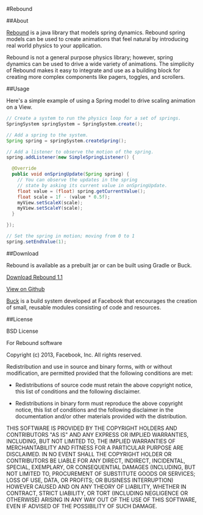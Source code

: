 #Rebound

##About

<a href="http://facebook.github.io/rebound">Rebound</a> is a java library that
models spring dynamics. Rebound spring models can be used to create animations
that feel natural by introducing real world physics to your application.

Rebound is not a general purpose physics library; however, spring dynamics
can be used to drive a wide variety of animations. The simplicity of Rebound
makes it easy to integrate and use as a building block for creating more
complex components like pagers, toggles, and scrollers.

##Usage

Here's a simple example of using a Spring model to drive scaling animation
on a View.

```java
// Create a system to run the physics loop for a set of springs.
SpringSystem springSystem = SpringSystem.create();

// Add a spring to the system.
Spring spring = springSystem.createSpring();

// Add a listener to observe the motion of the spring.
spring.addListener(new SimpleSpringListener() {

  @Override
  public void onSpringUpdate(Spring spring) {
    // You can observe the updates in the spring 
    // state by asking its current value in onSpringUpdate.
    float value = (float) spring.getCurrentValue();
    float scale = 1f - (value * 0.5f);
    myView.setScaleX(scale);
    myView.setScaleY(scale);
  }

});

// Set the spring in motion; moving from 0 to 1
spring.setEndValue(1);
```

##Download

Rebound is available as a prebuilt jar or can be built using Gradle or Buck.

<a href="http://facebook.github.io/rebound/rebound_1.1.jar">Download Rebound 1.1</a>

<a href="http://github.com/facebook/rebound">View on Github</a>

<a href="http://facebook.github.io/buck/">Buck</a> is a build system developed
at Facebook that encourages the creation of small, reusable modules consisting
of code and resources.

##License

BSD License

For Rebound software

Copyright (c) 2013, Facebook, Inc.
All rights reserved.

Redistribution and use in source and binary forms, with or without 
modification, are permitted provided that the following conditions are met:

* Redistributions of source code must retain the above copyright notice, 
this list of conditions and the following disclaimer.

* Redistributions in binary form must reproduce the above copyright notice, 
this list of conditions and the following disclaimer in the documentation 
and/or other materials provided with the distribution.

THIS SOFTWARE IS PROVIDED BY THE COPYRIGHT HOLDERS AND CONTRIBUTORS "AS IS"
AND ANY EXPRESS OR IMPLIED WARRANTIES, INCLUDING, BUT NOT LIMITED TO, THE
IMPLIED WARRANTIES OF MERCHANTABILITY AND FITNESS FOR A PARTICULAR PURPOSE
ARE DISCLAIMED. IN NO EVENT SHALL THE COPYRIGHT HOLDER OR CONTRIBUTORS BE
LIABLE FOR ANY DIRECT, INDIRECT, INCIDENTAL, SPECIAL, EXEMPLARY, OR
CONSEQUENTIAL DAMAGES (INCLUDING, BUT NOT LIMITED TO, PROCUREMENT OF
SUBSTITUTE GOODS OR SERVICES; LOSS OF USE, DATA, OR PROFITS; OR BUSINESS
INTERRUPTION) HOWEVER CAUSED AND ON ANY THEORY OF LIABILITY, WHETHER IN
CONTRACT, STRICT LIABILITY, OR TORT (INCLUDING NEGLIGENCE OR OTHERWISE)
ARISING IN ANY WAY OUT OF THE USE OF THIS SOFTWARE, EVEN IF ADVISED OF THE
POSSIBILITY OF SUCH DAMAGE.
